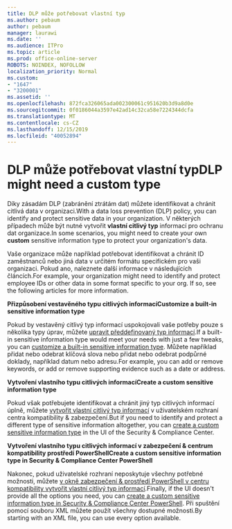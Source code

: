 ```yaml
---
title: DLP může potřebovat vlastní typ
ms.author: pebaum
author: pebaum
manager: laurawi
ms.date: ''
ms.audience: ITPro
ms.topic: article
ms.prod: office-online-server
ROBOTS: NOINDEX, NOFOLLOW
localization_priority: Normal
ms.custom:
- "1647"
- "3200001"
ms.assetid: ''
ms.openlocfilehash: 872fca326065ada002300061c951620b3d9a8d0e
ms.sourcegitcommit: 0f0186044a3597e42ad14c32ca58e7224344dcfa
ms.translationtype: MT
ms.contentlocale: cs-CZ
ms.lasthandoff: 12/15/2019
ms.locfileid: "40052894"
---
```

# <a name="dlp-might-need-a-custom-type"></a><span data-ttu-id="d630c-102">DLP může potřebovat vlastní typ</span><span class="sxs-lookup"><span data-stu-id="d630c-102">DLP might need a custom type</span></span>

<span data-ttu-id="d630c-103">Díky zásadám DLP (zabránění ztrátám dat) můžete identifikovat a chránit citlivá data v organizaci.</span><span class="sxs-lookup"><span data-stu-id="d630c-103">With a data loss prevention (DLP) policy, you can identify and protect sensitive data in your organization.</span></span> <span data-ttu-id="d630c-104">V některých případech může být nutné vytvořit **vlastní citlivý typ** informací pro ochranu dat organizace.</span><span class="sxs-lookup"><span data-stu-id="d630c-104">In some scenarios, you might need to create your own **custom** sensitive information type to protect your organization's data.</span></span>

<span data-ttu-id="d630c-105">Vaše organizace může například potřebovat identifikovat a chránit ID zaměstnanců nebo jiná data v určitém formátu specifickém pro vaši organizaci. Pokud ano, naleznete další informace v následujících článcích.</span><span class="sxs-lookup"><span data-stu-id="d630c-105">For example, your organization might need to identify and protect employee IDs or other data in some format specific to your org. If so, see the following articles for more information.</span></span>
  
 <span data-ttu-id="d630c-106">**Přizpůsobení vestavěného typu citlivých informací**</span><span class="sxs-lookup"><span data-stu-id="d630c-106">**Customize a built-in sensitive information type**</span></span>
  
<span data-ttu-id="d630c-107">Pokud by vestavěný citlivý typ informací uspokojovali vaše potřeby pouze s několika typy úprav, můžete [upravit předdefinovaný typ informací](https://docs.microsoft.com/office365/securitycompliance/customize-a-built-in-sensitive-information-type).</span><span class="sxs-lookup"><span data-stu-id="d630c-107">If a built-in sensitive information type would meet your needs with just a few tweaks, you can [customize a built-in sensitive information type](https://docs.microsoft.com/office365/securitycompliance/customize-a-built-in-sensitive-information-type).</span></span> <span data-ttu-id="d630c-108">Můžete například přidat nebo odebrat klíčová slova nebo přidat nebo odebrat podpůrné doklady, například datum nebo adresu.</span><span class="sxs-lookup"><span data-stu-id="d630c-108">For example, you can add or remove keywords, or add or remove supporting evidence such as a date or address.</span></span>
  
 <span data-ttu-id="d630c-109">**Vytvoření vlastního typu citlivých informací**</span><span class="sxs-lookup"><span data-stu-id="d630c-109">**Create a custom sensitive information type**</span></span>
  
<span data-ttu-id="d630c-110">Pokud však potřebujete identifikovat a chránit jiný typ citlivých informací úplně, můžete [vytvořit vlastní citlivý typ informací](https://docs.microsoft.com/office365/securitycompliance/create-a-custom-sensitive-information-type) v uživatelském rozhraní centra kompatibility & zabezpečení.</span><span class="sxs-lookup"><span data-stu-id="d630c-110">But if you need to identify and protect a different type of sensitive information altogether, you can [create a custom sensitive information type](https://docs.microsoft.com/office365/securitycompliance/create-a-custom-sensitive-information-type) in the UI of the Security & Compliance Center.</span></span>
  
<span data-ttu-id="d630c-111">**Vytvoření vlastního typu citlivých informací v zabezpečení & centrum kompatibility prostředí PowerShell**</span><span class="sxs-lookup"><span data-stu-id="d630c-111">**Create a custom sensitive information type in Security & Compliance Center PowerShell**</span></span>

<span data-ttu-id="d630c-112">Nakonec, pokud uživatelské rozhraní neposkytuje všechny potřebné možnosti, můžete [v okně zabezpečení & prostředí PowerShell v centru kompatibility vytvořit vlastní citlivý typ informací](https://docs.microsoft.com/office365/securitycompliance/create-a-custom-sensitive-information-type-in-scc-powershell).</span><span class="sxs-lookup"><span data-stu-id="d630c-112">Finally, if the UI doesn't provide all the options you need, you can [create a custom sensitive information type in Security & Compliance Center PowerShell](https://docs.microsoft.com/office365/securitycompliance/create-a-custom-sensitive-information-type-in-scc-powershell).</span></span> <span data-ttu-id="d630c-113">Při spuštění pomocí souboru XML můžete použít všechny dostupné možnosti.</span><span class="sxs-lookup"><span data-stu-id="d630c-113">By starting with an XML file, you can use every option available.</span></span>
